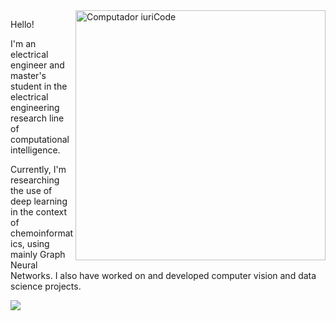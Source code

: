 <img src="https://camo.githubusercontent.com/4c8d92806e3c2322a2c390ffa0019c1d6f78a4d82108aa6946863ae362a763c8/68747470733a2f2f69322e77702e636f6d2f616c6c68746163636573732e696e666f2f77702d636f6e74656e742f75706c6f6164732f323031382f30332f70726f6772616d6d696e672e6769663f6669743d313238312532433731362673736c3d31" min-width="400px" max-width="400px" width="400px" align="right" alt="Computador iuriCode">

<p align="left"> 
Hello!

I'm an electrical engineer and master's student in the electrical engineering research line of computational intelligence.  
  
Currently, I'm researching the use of deep learning in the context of chemoinformatics, using mainly Graph Neural Networks. I also have worked on and developed computer vision and data science projects.
</p>

<a href="https://www.linkedin.com/in/takaogahara/"><img src="https://img.shields.io/badge/LinkedIn-0077B5?style=for-the-badge&logo=linkedin&logoColor=white"></a>
